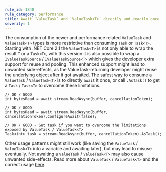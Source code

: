 ```yaml
---
rule_id: 1840
rule_category: performance
title: Await `ValueTask` and `ValueTask<T>` directly and exactly once
severity: 1
---
```

The consumption of the newer and performance related `ValueTask` and `ValueTask<T>` types is more restrictive than consuming `Task` or `Task<T>`. Starting with .NET Core 2.1 the `ValueTask<T>` is not only able to wrap the result `T` or a `Task<T>`, with this version it is also possible to wrap a `IValueTaskSource` / `IValueTaskSource<T>` which gives the developer extra support for reuse and pooling. This enhanced support might lead to unwanted side-effects, as the ValueTask-returning developer might reuse the underlying object after it got awaited. The safest way to consume a `ValueTask` / `ValueTask<T>` is to directly `await` it once, or call `.AsTask()` to get a `Task` / `Task<T>` to overcome these limitations.

	// OK / GOOD
	int bytesRead = await stream.ReadAsync(buffer, cancellationToken);

	// OK / GOOD
	int bytesRead = await stream.ReadAsync(buffer, cancellationToken).ConfigureAwait(false);

	// OK / GOOD - Get task if you want to overcome the limitations exposed by ValueTask / ValueTask<T>
	Task<int> task = stream.ReadAsync(buffer, cancellationToken).AsTask();

Other usage patterns might still work (like saving the `ValueTask` / `ValueTask<T>` into a variable and awaiting later), but may lead to misuse eventually. Not awaiting a `ValueTask` / `ValueTask<T>` may also cause unwanted side-effects. Read more about `ValueTask` / `ValueTask<T>` and the correct usage [here](https://devblogs.microsoft.com/dotnet/understanding-the-whys-whats-and-whens-of-valuetask/).
